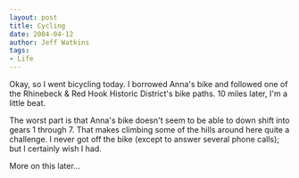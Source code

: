 ```yaml
---
layout: post
title: Cycling
date: 2004-04-12
author: Jeff Watkins
tags:
- Life
---
```


<p>Okay, so I went bicycling today. I borrowed Anna's bike and followed
one of the Rhinebeck & Red Hook Historic District's bike paths. 10
miles later, I'm a little beat.</p>
<p>The worst part is that Anna's bike doesn't seem to be able to down
shift into gears 1 through 7. That makes climbing some of the hills
around here quite a challenge. I never got off the bike (except to
answer several phone calls); but I certainly wish I had.</p>
<p>More on this later...</p>